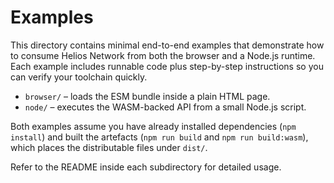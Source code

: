 # Examples

This directory contains minimal end-to-end examples that demonstrate how to consume Helios Network from both the browser and a Node.js runtime. Each example includes runnable code plus step-by-step instructions so you can verify your toolchain quickly.

- `browser/` – loads the ESM bundle inside a plain HTML page.
- `node/` – executes the WASM-backed API from a small Node.js script.

Both examples assume you have already installed dependencies (`npm install`) and built the artefacts (`npm run build` and `npm run build:wasm`), which places the distributable files under `dist/`.

Refer to the README inside each subdirectory for detailed usage.
